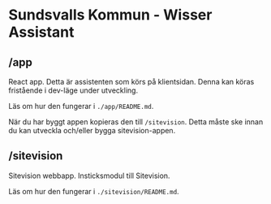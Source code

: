 # Sundsvalls Kommun - Wisser Assistant

## /app

React app.
Detta är assistenten som körs på klientsidan.
Denna kan köras fristående i dev-läge under utveckling.

Läs om hur den fungerar i `./app/README.md`.

När du har byggt appen kopieras den till `/sitevision`.
Detta måste ske innan du kan utveckla och/eller bygga sitevision-appen.

## /sitevision

Sitevision webbapp.
Insticksmodul till Sitevision.

Läs om hur den fungerar i `./sitevision/README.md`.
